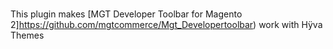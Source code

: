 #
This plugin makes [MGT Developer Toolbar for Magento 2]https://github.com/mgtcommerce/Mgt_Developertoolbar) work with Hÿva Themes
